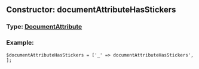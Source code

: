 ## Constructor: documentAttributeHasStickers  



### Type: [DocumentAttribute](../types/DocumentAttribute.md)

### Example:


```
$documentAttributeHasStickers = ['_' => documentAttributeHasStickers', ];
```